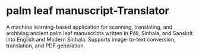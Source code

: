 # palm leaf manuscript-Translator
A machine learning-based application for scanning, translating, and archiving ancient palm leaf manuscripts written in Pāli, Sinhala, and Sanskrit into English and Modern Sinhala. Supports image-to-text conversion, translation, and PDF generation.
